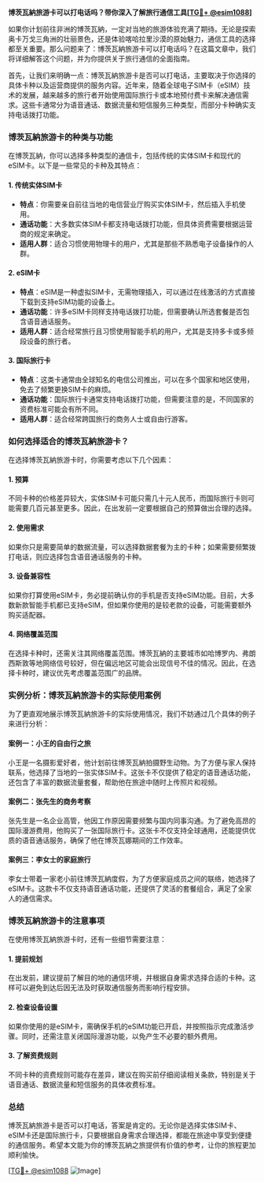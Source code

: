 **博茨瓦納旅游卡可以打电话吗？带你深入了解旅行通信工具[[TG💪+ @esim1088](https://t.me/s/esim1088)]**

如果你计划前往非洲的博茨瓦納，一定对当地的旅游体验充满了期待。无论是探索奥卡万戈三角洲的壮丽景色，还是体验喀哈拉里沙漠的原始魅力，通信工具的选择都至关重要。那么问题来了：博茨瓦納旅游卡可以打电话吗？在这篇文章中，我们将详细解答这个问题，并为你提供关于旅行通信的全面指南。

首先，让我们来明确一点：博茨瓦納旅游卡是否可以打电话，主要取决于你选择的具体卡种以及运营商提供的服务内容。近年来，随着全球电子SIM卡（eSIM）技术的发展，越来越多的旅行者开始使用国际旅行卡或本地预付费卡来解决通信需求。这些卡通常分为语音通话、数据流量和短信服务三种类型，而部分卡种确实支持电话拨打功能。

### 博茨瓦納旅游卡的种类与功能

在博茨瓦納，你可以选择多种类型的通信卡，包括传统的实体SIM卡和现代的eSIM卡。以下是一些常见的卡种及其特点：

#### 1. **传统实体SIM卡**
   - **特点**：你需要亲自前往当地的电信营业厅购买实体SIM卡，然后插入手机使用。
   - **通话功能**：大多数实体SIM卡都支持电话拨打功能，但具体资费需要根据运营商的规定来确定。
   - **适用人群**：适合习惯使用物理卡的用户，尤其是那些不熟悉电子设备操作的人群。

#### 2. **eSIM卡**
   - **特点**：eSIM是一种虚拟SIM卡，无需物理插入，可以通过在线激活的方式直接下载到支持eSIM功能的设备上。
   - **通话功能**：许多eSIM卡同样支持电话拨打功能，但需要确认所选套餐是否包含语音通话服务。
   - **适用人群**：适合经常旅行且习惯使用智能手机的用户，尤其是支持多卡或多频段设备的旅行者。

#### 3. **国际旅行卡**
   - **特点**：这类卡通常由全球知名的电信公司推出，可以在多个国家和地区使用，免去了频繁更换SIM卡的麻烦。
   - **通话功能**：国际旅行卡通常支持电话拨打功能，但需要注意的是，不同国家的资费标准可能会有所不同。
   - **适用人群**：适合经常跨国旅行的商务人士或自由行游客。

### 如何选择适合的博茨瓦納旅游卡？

在选择博茨瓦納旅游卡时，你需要考虑以下几个因素：

#### 1. **预算**
   不同卡种的价格差异较大，实体SIM卡可能只需几十元人民币，而国际旅行卡则可能需要几百元甚至更多。因此，在出发前一定要根据自己的预算做出合理的选择。

#### 2. **使用需求**
   如果你只是需要简单的数据流量，可以选择数据套餐为主的卡种；如果需要频繁拨打电话，则应选择包含语音通话服务的卡种。

#### 3. **设备兼容性**
   如果你打算使用eSIM卡，务必提前确认你的手机是否支持eSIM功能。目前，大多数新款智能手机都已支持eSIM，但如果你使用的是较老款的设备，可能需要额外购买适配器。

#### 4. **网络覆盖范围**
   在选择卡种时，还需关注其网络覆盖范围。博茨瓦納的主要城市如哈博罗内、弗朗西斯敦等地网络信号较好，但在偏远地区可能会出现信号不佳的情况。因此，在选择卡种时，建议优先考虑覆盖范围广的品牌。

### 实例分析：博茨瓦納旅游卡的实际使用案例

为了更直观地展示博茨瓦納旅游卡的实际使用情况，我们不妨通过几个具体的例子来进行分析：

#### 案例一：小王的自由行之旅
小王是一名摄影爱好者，他计划前往博茨瓦納拍摄野生动物。为了方便与家人保持联系，他选择了当地的一张实体SIM卡。这张卡不仅提供了稳定的语音通话功能，还包含了丰富的数据流量套餐，帮助他在旅途中随时上传照片和视频。

#### 案例二：张先生的商务考察
张先生是一名企业高管，他因工作原因需要频繁与国内同事沟通。为了避免高昂的国际漫游费用，他购买了一张国际旅行卡。这张卡不仅支持全球通用，还能提供优质的语音通话服务，确保了他在博茨瓦娜期间的工作效率。

#### 案例三：李女士的家庭旅行
李女士带着一家老小前往博茨瓦納度假，为了方便家庭成员之间的联络，她选择了eSIM卡。这款卡不仅支持语音通话功能，还提供了灵活的套餐组合，满足了全家人的通信需求。

### 博茨瓦納旅游卡的注意事项

在使用博茨瓦納旅游卡时，还有一些细节需要注意：

#### 1. **提前规划**
   在出发前，建议提前了解目的地的通信环境，并根据自身需求选择合适的卡种。这样可以避免到达后因无法及时获取通信服务而影响行程安排。

#### 2. **检查设备设置**
   如果你使用的是eSIM卡，需确保手机的eSIM功能已开启，并按照指示完成激活步骤。同时，还需注意关闭国际漫游功能，以免产生不必要的额外费用。

#### 3. **了解资费规则**
   不同卡种的资费规则可能存在差异，建议在购买前仔细阅读相关条款，特别是关于语音通话、数据流量和短信服务的具体收费标准。

### 总结

博茨瓦納旅游卡是否可以打电话，答案是肯定的。无论你是选择实体SIM卡、eSIM卡还是国际旅行卡，只要根据自身需求合理选择，都能在旅途中享受到便捷的通信服务。希望本文能为你的博茨瓦納之旅提供有价值的参考，让你的旅程更加顺利愉快。

[[TG💪+ @esim1088](https://t.me/s/esim1088) ![Image](https://i.postimg.cc/4NQfJmqS/Snipaste-2025-05-13-00-14-12.png)]